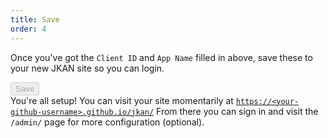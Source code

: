 ```yaml
---
title: Save
order: 4
---
```

Once you've got the `Client ID` and `App Name` filled in above, save these to your new JKAN site so you can login.

<button type="button" class="button is-info" disabled data-hook="save">
  Save
</button>
<span class="step-status" data-hook="save-status"></span>

<div class="success is-hidden" data-hook="success">
  You're all setup! You can visit your site momentarily at
  <code><a href="#" data-hook="site-url">https://&lt;your-github-username&gt;.github.io/jkan/</a></code>
  From there you can sign in and visit the <code>/admin/</code> page for more configuration (optional).
</div>
